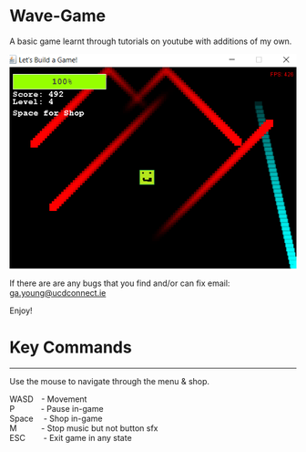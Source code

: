 # Wave-Game
A basic game learnt through tutorials on youtube with additions of my own.

![Demo wave game](https://github.com/k3vonk/Wave-Game/blob/master/2019-01-11.png)


If there are are any bugs that you find and/or can fix email: ga.young@ucdconnect.ie

Enjoy!

# Key Commands
----------------

Use the mouse to navigate through the menu & shop.

WASD&ensp;&ensp;- Movement <br />
P&ensp;&ensp;&ensp;&ensp;&ensp;&ensp; - Pause in-game <br />
Space&ensp;&ensp;   - Shop in-game <br />
M &ensp;&ensp;&ensp;&ensp;&ensp;      - Stop music but not button sfx <br />
ESC&ensp;&ensp;&ensp;&ensp;     - Exit game in any state <br />
